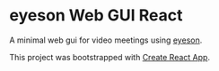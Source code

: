 
# eyeson Web GUI React

A minimal web gui for video meetings using [eyeson].

This project was bootstrapped with [Create React App](https://github.com/facebookincubator/create-react-app).

[eyeson]: https://eyeson.team/ "eyeson Video Meetings"

